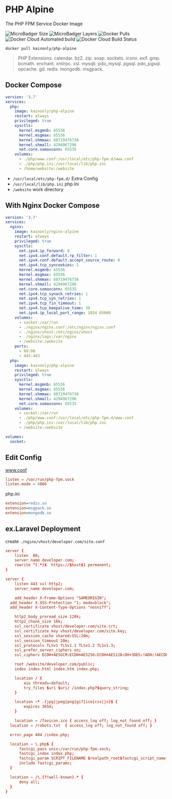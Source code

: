 # PHP Alpine

The PHP FPM Service Docker Image

![MicroBadger Size](https://img.shields.io/microbadger/image-size/kainonly/php-alpine.svg?style=flat-square)
![MicroBadger Layers](https://img.shields.io/microbadger/layers/kainonly/php-alpine.svg?style=flat-square)
![Docker Pulls](https://img.shields.io/docker/pulls/kainonly/php-alpine.svg?style=flat-square)
![Docker Cloud Automated build](https://img.shields.io/docker/cloud/automated/kainonly/php-alpine.svg?style=flat-square)
![Docker Cloud Build Status](https://img.shields.io/docker/cloud/build/kainonly/php-alpine.svg?style=flat-square)

```shell
docker pull kainonly/php-alpine
```

> PHP Extensions: calendar. bz2. zip. soap. sockets. iconv. exif. gmp. bcmath. enchant. xmlrpc. xsl. mysqli. pdo_mysql. pgsql. pdo_pgsql. opcache. gd. redis. mongodb. msgpack.

## Docker Compose

```yml
version: '3.7'
services:
  php:
    image: kainonly/php-alpine
    restart: always
    privileged: true
    sysctls:
      kernel.msgmnb: 65536
      kernel.msgmax: 65536
      kernel.shmmax: 68719476736
      kernel.shmall: 4294967296
      net.core.somaxconn: 65535
    volumes:
      - ./php/www.conf:/usr/local/etc/php-fpm.d/www.conf
      - ./php/php.ini:/usr/local/lib/php.ini
      - /home/website:/website
```

- `/usr/local/etc/php-fpm.d/` Extra Config
- `/usr/local/lib/php.ini` php.ini
- `/website` work directory

## With Nginx Docker Compose

```yml
version: '3.7'
services:
  nginx:
    image: kainonly/nginx-alpine
    restart: always
    privileged: true
    sysctls:
      net.ipv4.ip_forward: 0
      net.ipv4.conf.default.rp_filter: 1
      net.ipv4.conf.default.accept_source_route: 0
      net.ipv4.tcp_syncookies: 1
      kernel.msgmnb: 65536
      kernel.msgmax: 65536
      kernel.shmmax: 68719476736
      kernel.shmall: 4294967296
      net.core.somaxconn: 65535
      net.ipv4.tcp_synack_retries: 1
      net.ipv4.tcp_syn_retries: 1
      net.ipv4.tcp_fin_timeout: 1
      net.ipv4.tcp_keepalive_time: 30
      net.ipv4.ip_local_port_range: 1024 65000
    volumes:
      - socket:/var/run
      - ./nginx/nginx.conf:/etc/nginx/nginx.conf
      - ./nginx/vhost:/etc/nginx/vhost
      - ./nginx/logs:/var/nginx
      - /website:/website
    ports:
      - 80:80
      - 443:443
  php:
    image: kainonly/php-alpine
    restart: always
    privileged: true
    sysctls:
      kernel.msgmnb: 65536
      kernel.msgmax: 65536
      kernel.shmmax: 68719476736
      kernel.shmall: 4294967296
      net.core.somaxconn: 65535
    volumes:
      - socket:/var/run
      - ./php/www.conf:/usr/local/etc/php-fpm.d/www.conf
      - ./php/php.ini:/usr/local/lib/php.ini
      - /website:/website

volumes: 
  socket:
```

## Edit Config

www.conf

```conf
listen = /var/run/php-fpm.sock
listen.mode = 0666
```

php.ini

```ini
extension=redis.so
extension=msgpack.so
extension=mongodb.so
```

## ex.Laravel Deployment

create `./nginx/vhost/developer.com/site.conf`

```conf
server {
	listen  80;
	server_name developer.com;
	rewrite ^(.*)$  https://$host$1 permanent;
}

server {
	listen 443 ssl http2;
	server_name developer.com;

	add_header X-Frame-Options "SAMEORIGIN";
  add_header X-XSS-Protection "1; mode=block";
  add_header X-Content-Type-Options "nosniff";

	http2_body_preread_size 128k;
	http2_chunk_size 16k;
	ssl_certificate vhost/developer.com/site.crt;
	ssl_certificate_key vhost/developer.com/site.key;
	ssl_session_cache shared:SSL:20m;
	ssl_session_timeout 10m;
	ssl_protocols TLSv1 TLSv1.1 TLSv1.2 TLSv1.3;
	ssl_prefer_server_ciphers on;
	ssl_ciphers ECDH+AESGCM:ECDH+AES256:ECDH+AES128:DH+3DES:!ADH:!AECDH:!MD5;

	root /website/developer.com/public;
	index index.html index.htm index.php;

	location / {
		aio threads=default;
		try_files $uri $uri/ /index.php?$query_string;
	}

	location ~* .(jpg|jpeg|png|gif|ico|css|js)$ {
		expires 365d;
	}

	location = /favicon.ico { access_log off; log_not_found off; }
  location = /robots.txt  { access_log off; log_not_found off; }

  error_page 404 /index.php;

  location ~ \.php$ {
      fastcgi_pass unix:/var/run/php-fpm.sock;
      fastcgi_index index.php;
      fastcgi_param SCRIPT_FILENAME $realpath_root$fastcgi_script_name;
      include fastcgi_params;
  }

  location ~ /\.(?!well-known).* {
      deny all;
  }
}
```